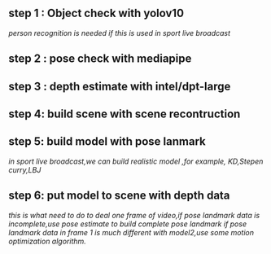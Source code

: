 ## step 1 : Object check with yolov10
*person recognition is needed if this is used in sport live broadcast*
## step 2 : pose check with mediapipe
## step 3 : depth estimate with intel/dpt-large
## step 4: build scene with scene recontruction
## step 5: build model with pose lanmark 
*in sport live broadcast,we can build realistic model ,for example, KD,Stepen curry,LBJ*
## step 6: put model to scene with depth data
*this is what need to do to deal one frame of video,if pose landmark data is incomplete,use pose estimate to build complete pose landmark
if pose landmark data in frame 1 is much different with model2,use some motion optimization algorithm.*
